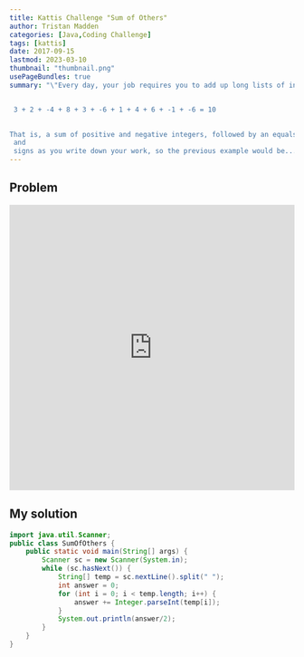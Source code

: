 ```yaml
---
title: Kattis Challenge "Sum of Others"
author: Tristan Madden
categories: [Java,Coding Challenge]
tags: [kattis]
date: 2017-09-15
lastmod: 2023-03-10
thumbnail: "thumbnail.png"
usePageBundles: true
summary: "\"Every day, your job requires you to add up long lists of integers, like the following:


 3 + 2 + -4 + 8 + 3 + -6 + 1 + 4 + 6 + -1 + -6 = 10

 
That is, a sum of positive and negative integers, followed by an equals sign, followed by a single integer. To save yourself some time, you normally leave out the 
 and 
 signs as you write down your work, so the previous example would be...\""
---
```


## Problem
<div style="position: relative; padding-bottom: 100%; height: 0; overflow: hidden;">
  <iframe src="https://open.kattis.com/problems/sumoftheothers" style="position: absolute; top: 0; left: 0; width: 100%; height: 100%; border:0;"  webkitallowfullscreen mozallowfullscreen allowfullscreen></iframe>
</div>

## My solution

```Java
import java.util.Scanner;
public class SumOfOthers {
    public static void main(String[] args) {
        Scanner sc = new Scanner(System.in);
        while (sc.hasNext()) {
            String[] temp = sc.nextLine().split(" ");
            int answer = 0;
            for (int i = 0; i < temp.length; i++) {
                answer += Integer.parseInt(temp[i]);
            }
            System.out.println(answer/2);
        }
    }
}
```